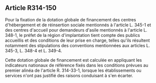 ## Article R314-150

Pour la fixation de la dotation globale de financement des centres d'hébergement et de réinsertion sociale
mentionnés à l'article L. 345-1 et des centres d'accueil pour demandeurs d'asile mentionnés à l'article L.
348-1, le préfet de la région d'implantation tient compte des publics accueillis et des conditions de leur prise
en charge, telles qu'ils résultent notamment des stipulations des conventions mentionnées aux articles L.
345-3, L. 348-4 et L. 349-4.

Cette dotation globale de financement est calculée en appliquant les indicateurs nationaux de référence fixés
dans les conditions prévues au premier alinéa de l'article R. 314-33-1, lorsque les établissements ou services
n'ont pas justifié des raisons conduisant à s'en écarter.

